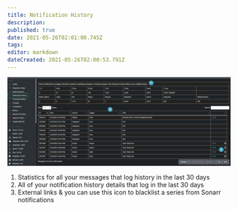 ```yaml
---
title: Notification History
description: 
published: true
date: 2021-05-26T02:01:00.745Z
tags: 
editor: markdown
dateCreated: 2021-05-26T02:00:53.791Z
---
```


![notification-history.png](/notification-history.png)

1. Statistics for all your messages that log history in the last 30 days
1. All of your notification history details that log in the last 30 days
1. External links & you can use this icon to blacklist a series from Sonarr notifications

